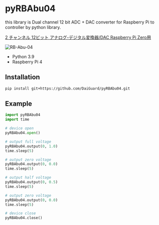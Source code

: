 # pyRBAbu04

this library is Dual channel 12 bit ADC + DAC converter for Raspberry Pi to controller by python library.

[2 チャンネル 12ビット アナログ-デジタル変換器/DAC Raspberry Pi Zero用](https://www.robotshop.com/jp/ja/2-channel-12-bit-analog-to-digital-converter-dac-raspberry-pi-zero.html)

![RB-Abu-04](https://www.robotshop.com/media/catalog/product/cache/image/1350x/9df78eab33525d08d6e5fb8d27136e95/2/-/2-channel-12-bit-analog-to-digital-converter-dac-raspberry-pi-zero.jpg)

- Python 3.9
- Raspberry Pi 4

## Installation

```bash
pip install git+https://github.com/DaiGuard/pyRBAbu04.git
```

## Example

```python
import pyRBAbu04
import time

# device open
pyRBAbu04.open()

# output full voltage
pyRBAbu04.output(0, 1.0)
time.sleep(5)

# output zero voltage
pyRBAbu04.output(0, 0.0)
time.sleep(5)

# output half voltage
pyRBAbu04.output(0, 0.5)
time.sleep(5)

# output zero voltage
pyRBAbu04.output(0, 0.0)
time.sleep(5)

# device close
pyRBAbu04.close()
```